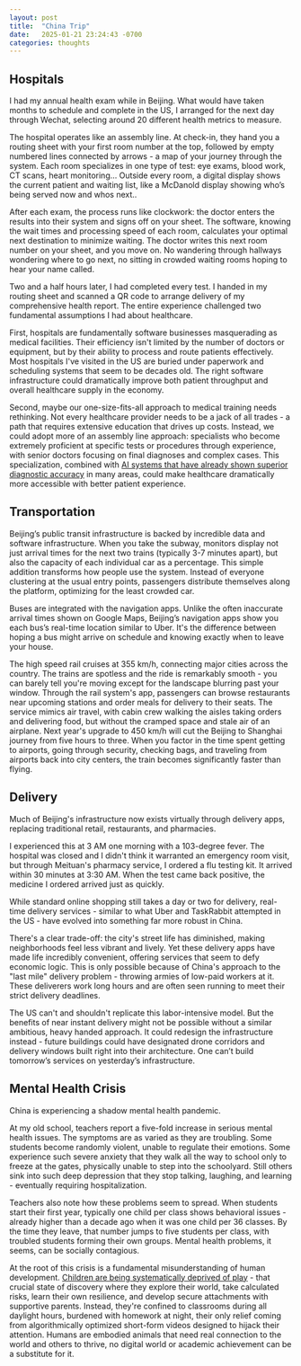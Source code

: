 ```yaml
---
layout: post
title:  "China Trip"
date:   2025-01-21 23:24:43 -0700
categories: thoughts
---
```


## Hospitals

I had my annual health exam while in Beijing. What would have taken months to schedule and complete in the US, I arranged for the next day through Wechat, selecting around 20 different health metrics to measure. 

The hospital operates like an assembly line. At check-in, they hand you a routing sheet with your first room number at the top, followed by empty numbered lines connected by arrows - a map of your journey through the system. Each room specializes in one type of test: eye exams, blood work, CT scans, heart monitoring… Outside every room, a digital display shows the current patient and waiting list, like a McDanold display showing who’s being served now and whos next..

After each exam, the process runs like clockwork: the doctor enters the results into their system and signs off on your sheet. The software, knowing the wait times and processing speed of each room, calculates your optimal next destination to minimize waiting. The doctor writes this next room number on your sheet, and you move on. No wandering through hallways wondering where to go next, no sitting in crowded waiting rooms hoping to hear your name called.

Two and a half hours later, I had completed every test. I handed in my routing sheet and scanned a QR code to arrange delivery of my comprehensive health report. The entire experience challenged two fundamental assumptions I had about healthcare.

First, hospitals are fundamentally software businesses masquerading as medical facilities. Their efficiency isn't limited by the number of doctors or equipment, but by their ability to process and route patients effectively. Most hospitals I've visited in the US are buried under paperwork and scheduling systems that seem to be decades old. The right software infrastructure could dramatically improve both patient throughput and overall healthcare supply in the economy.

Second, maybe our one-size-fits-all approach to medical training needs rethinking. Not every healthcare provider needs to be a jack of all trades - a path that requires extensive education that drives up costs. Instead, we could adopt more of an assembly line approach: specialists who become extremely proficient at specific tests or procedures through experience, with senior doctors focusing on final diagnoses and complex cases. This specialization, combined with [AI systems that have already shown superior diagnostic accuracy](https://www.health.harvard.edu/blog/can-ai-answer-medical-questions-better-than-your-doctor-202403273028) in many areas, could make healthcare dramatically more accessible with better patient experience. 


## Transportation

Beijing’s public transit infrastructure is backed by incredible data and software infrastructure. When you take the subway, monitors display not just arrival times for the next two trains (typically 3-7 minutes apart), but also the capacity of each individual car as a percentage. This simple addition transforms how people use the system. Instead of everyone clustering at the usual entry points, passengers distribute themselves along the platform, optimizing for the least crowded car.

Buses are integrated with the navigation apps. Unlike the often inaccurate arrival times shown on Google Maps, Beijing’s navigation apps show you each bus’s real-time location similar to Uber. It's the difference between hoping a bus might arrive on schedule and knowing exactly when to leave your house.

The high speed rail cruises at 355 km/h, connecting major cities across the country. The trains are spotless and the ride is remarkably smooth - you can barely tell you're moving except for the landscape blurring past your window. Through the rail system's app, passengers can browse restaurants near upcoming stations and order meals for delivery to their seats. The service mimics air travel, with cabin crew walking the aisles taking orders and delivering food, but without the cramped space and stale air of an airplane. Next year's upgrade to 450 km/h will cut the Beijing to Shanghai journey from five hours to three. When you factor in the time spent getting to airports, going through security, checking bags, and traveling from airports back into city centers, the train becomes significantly faster than flying.

## Delivery

Much of Beijing's infrastructure now exists virtually through delivery apps, replacing traditional retail, restaurants, and pharmacies. 

I experienced this at 3 AM one morning with a 103-degree fever. The hospital was closed and I didn't think it warranted an emergency room visit, but through Meituan's pharmacy service, I ordered a flu testing kit. It arrived within 30 minutes at 3:30 AM. When the test came back positive, the medicine I ordered arrived just as quickly. 

While standard online shopping still takes a day or two for delivery, real-time delivery services - similar to what Uber and TaskRabbit attempted in the US - have evolved into something far more robust in China.

There's a clear trade-off: the city's street life has diminished, making neighborhoods feel less vibrant and lively. Yet these delivery apps have made life incredibly convenient, offering services that seem to defy economic logic. This is only possible because of China's approach to the "last mile" delivery problem - throwing armies of low-paid workers at it. These deliverers work long hours and are often seen running to meet their strict delivery deadlines.

The US can't and shouldn't replicate this labor-intensive model. But the benefits of near instant delivery might not be possible without a similar ambitious, heavy handed approach.  It could redesign the infrastructure instead - future buildings could have designated drone corridors and delivery windows built right into their architecture. One can’t build tomorrow’s services on yesterday’s infrastructure. 


## Mental Health Crisis

China is experiencing a shadow mental health pandemic.

At my old school, teachers report a five-fold increase in serious mental health issues. The symptoms are as varied as they are troubling. Some students become randomly violent, unable to regulate their emotions. Some experience such severe anxiety that they walk all the way to school only to freeze at the gates, physically unable to step into the schoolyard. Still others sink into such deep depression that they stop talking, laughing, and learning - eventually requiring hospitalization.

Teachers also note how these problems seem to spread. When students start their first year, typically one child per class shows behavioral issues - already higher than a decade ago when it was one child per 36 classes. By the time they leave, that number jumps to five students per class, with troubled students forming their own groups. Mental health problems, it seems, can be socially contagious.

At the root of this crisis is a fundamental misunderstanding of human development. [Children are being systematically deprived of play](https://www.anxiousgeneration.com/) - that crucial state of discovery where they explore their world, take calculated risks, learn their own resilience, and develop secure attachments with supportive parents. Instead, they're confined to classrooms during all daylight hours, burdened with homework at night, their only relief coming from algorithmically optimized short-form videos designed to hijack their attention. Humans are embodied animals that need real connection to the world and others to thrive, no digital world or academic achievement can be a substitute for it. 